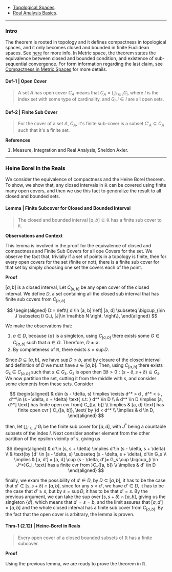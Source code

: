 - [Topological Spaces](../Topological%20Spaces.md). 
- [Real Analysis Basics](Real%20Analysis%20Basics.md). 
---
### **Intro**

The theorem is rooted in topology and it defines compactness in topological spaces, and it only becomes closed and bounded in finite Euclidean spaces. See [here](https://en.wikipedia.org/wiki/Heine%E2%80%93Borel_theorem) for more info. In Metric space, the theorem states the equivalence between closed and bounded condition, and existence of sub-sequential convergence. For form information regarding the last claim, see [Compactness in Metric Spaces](../../MATH%20601%20Functional%20Analysis,%20Measure%20Theory/Functional%20Spaces/Compactness%20in%20Metric%20Spaces.md) for more details. 

#### **Def-1 | Open Cover**
> A set $A$ has open cover $C_A$ means that $C_A = \bigcup_{i\in I} G_i$, where $I$ is the index set with some type of cardinality, and $G_i, i\in I$ are all open sets. 

#### **Def-2 | Finite Sub Cover**
> For the cover of a set $A$, $C_A$, it's finite sub-cover is a subset $C'_A\subseteq C_A$ such that it's a finite set. 


**References**

1. Measure, Integration and Real Analysis, Sheldon Axler. 


---
### **Heine Borel in the Reals**

We consider the equivalence of compactness and the Heine Borel theorem. To show, we show that, any closed intervals in $\mathbb R$ can be covered using finite many open covers, and then we use this fact to generalize the result to all closed and bounded sets. 

#### **Lemma | Finite Subcover for Closed and Bounded Interval**
> The closed and bounded interval $[a, b]\subseteq \mathbb R$  has a finite sub cover to it. 

**Observations and Context**

This lemma is involved in the proof for the equivalence of closed and compactness and Finite Sub Covers for all ope Covers for the set. We observe the fact that, trivially if a set of points in a topology is finite, then for every open covers for the set (finite or not), there is a finite sub cover for that set by simply choosing one set the covers each of the point. 

**Proof**

$[a, b]$ is a closed interval, Let $C_{[a, b]}$ be any open cover of the closed interval. We define $D$, a set containing all the closed sub interval that has finite sub covers from $C_{[a, b]}$

$$
\begin{aligned}
    D:= \left\{
            d \in [a, b]
            \left|
                [a, d] \subseteq \bigcup_{i\in J \subseteq I} G_i, 
                |J|\in \mathbb N
            \right.
        \right\}, 
\end{aligned}
$$

We make the observations that: 

1. $a\in D$, because $\{a\}$ is a singleton, using $C_{[a, b]}$ there exists some $G\in C_{[a, b]}$ such that $a \in G$. Therefore, $D\neq \emptyset$. 
2. By completeness of $\mathbb R$, there exists $s = \sup D$. 


Since $D\subseteq [a, b]$, we have $\sup D \le b$, and by closure of the closed interval and definition of $D$ we must have $s \in [a, b]$. Then, using $C_{[a, b]}$ there exists $G_s\in C_{[a, b]}$ such that $s\in G_s$. $G_s$ is open then $\exists \delta > 0 : (s - \delta, s + \delta)\subseteq G_s$. We now partition the set, cutting it from the middle with $s$, and consider some elements from these sets. Consider 

$$
\begin{aligned}
    & d\in (s - \delta, s) \implies \exists d^* > d , d^* < s , d^*\in (s - \delta, s + \delta) \text{ s.t: }
    d^* \in D
    \\
    & d^* \in D \implies [a, d^*] \text{ has finite open cvr from} C_{[a, b]}
    \\
    \implies & [a, d] \text{ has finite open cvr } C_{[a, b]}, \text{ by }d < d^*
    \\
    \implies & d \in D, 
\end{aligned}
$$

then, let $\bigcup_{i\in J^*}G_i$ be the finite sub cover for $[a, d]$, with $J^*$ being a countable subsets of the index $I$. Next consider another element from the other partition of the epsilon vicinity of $s$, giving us 

$$
\begin{aligned}
    & d'\in [s, s + \delta) \implies d'\in (s - \delta, s + \delta)
    \\
    & \text{by }d' \in [s - \delta, s) \subseteq (s - \delta, s + \delta), d'\in G_s
    \\
    \implies & 
    [a, d']  = [a, d] \cup (s - \delta, d']= 
    G_s \cup \bigcup_{i \in J^*}G_i, \text{ has a finite cvr from }C_{[a, b]}
    \\
    \implies & 
    d' \in D
\end{aligned}
$$

finally, we exam the possibility of $d' \in D$, by $D\subseteq [a, b]$, it has to be the case that $d' \in [s, s + \delta) \cap [a, b]$, since for any $s < d'$, we have $d' \in D$, it has to be the case that $d' \ge s$, but by $s = \sup D$, it has to be that $d' = s$. By the previous argument, we can take the sup over $[s, s + \delta)\cap [a, b]$, giving us the singleton $\{d\}$, which means that $d' = s = b$, and the limit assures that $[a, d
'] = [a, b]$ and the whole closed interval has a finite sub cover from $C_{[a, b]}$. By the fact that the open cover is arbitrary, the lemma is proven. 


#### **Thm-1 (2.12) | Heine-Borel in Reals**
> Every open cover of a closed bounded subsets of $\mathbb R$ has a finite subcover. 

**Proof**

Using the previous lemma, we are ready to prove the theorem in $\mathbb R$. 
